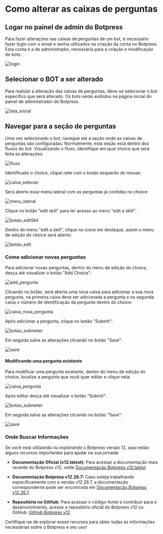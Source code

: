 # Como alterar as caixas de perguntas

## Logar no painel de admin do Botpress

Para fazer alterações nas caixas de perguntas de um bot, é necessário fazer login com o email e senha utilizados na criação da conta no Botpress. Esta conta é a de administrador, necessária para a criação e modificação de bots.

![login](../images/login.png)

## Selecionar o BOT a ser alterado

Para realizar a alteração das caixas de perguntas, deve-se selecionar o bot específico que será alterado. Os bots serão exibidos na página inicial do painel de administrador do Botpress.

![tela_inicial](../images/imagens_texto/tela_inicial.jpg)

## Navegar para a seção de perguntas

Uma vez selecionado o bot, navegue até a seção onde as caixas de perguntas são configuradas. Normalmente, esta seção está dentro dos fluxos do bot. Visualizando o fluxo, identifique em qual choice que será feita as alterações.

![fluxo](../images/imagens_texto/fluxo.png)

Identificado o choice, clique nele com o botão esquerdo do mouse:

![caixa_selecao](../images/imagens_texto/caixa_selecao.png)

Será aberto esse menu lateral com as perguntas já contidas no choice:

![menu_lateral](../images/imagens_texto/menu_lateral.png)

Clique no botão "edit skill" para ter acesso ao menu "edit a skill":

![botao_editSkil](../images/imagens_texto/botao_editSkil.png)

Dentro do menu "edit a skill", clique no ícone em destaque, assim o menu de edição do choice será aberto:

![botao_edit](../images/imagens_texto/botao_edit.png)

### Como adicionar novas perguntas

Para adicionar novas perguntas, dentro do menu de edição do choice, desça até visualizar o botão "Add Choice": 

![add_pergunta](../images/imagens_texto/add_pergunta.png)

Clicando no botão, será aberta uma nova caixa para adicionar a sua nova pergunta, na primeira caixa deve ser adicionada a pergunta e na segunda caixa o número de identificação da pergunta dentro do choice:

![caixa_nova_pergunta](../images/imagens_texto/caixa_nova_pergunta.png)

Após adicionar a pergunta, clique no botão "Submit":

![botao_submeter](../images/imagens_texto/bota0_submeter.png)

Em seguida salve as alterações clicando no botão "Save":

![save](../images/imagens_texto/save.png)


#### Modificando uma pergunta existente

Para modificar uma pergunta existente, dentro do menu de edição do choice, localize a pergunta que você quer editar e clique nela:

![caixa_pergunta](../images/imagens_texto/caixa_pergunta.png)

Após editar desça até visualizar o botão "Submit":

![botao_submeter](../images/imagens_texto/bota0_submeter.png)

Em seguida salve as alterações clicando no botão "Save":

![save](../images/imagens_texto/save.png)

### Onde Buscar Informações

Se você está utilizando ou explorando o Botpress versão 12, aqui estão alguns recursos importantes para ajudar na sua jornada:

- **Documentação Oficial (v12:latest):** Para acessar a documentação mais recente do Botpress v12, visite [Documentação Botpress v12:latest](https://v12.botpress.com/).

- **Documentação Botpress v12.26.7:** Caso esteja trabalhando especificamente com a versão v12.26.7, a documentação correspondente pode ser encontrada em [Documentação Botpress v12.26.7](http://botpress-docs.s3-website-us-east-1.amazonaws.com/docs/introduction/).

- **Repositório no GitHub:** Para acessar o código-fonte e contribuir para o desenvolvimento, acesse o repositório oficial do Botpress v12 no GitHub: [GitHub Botpress v12](https://github.com/botpress/v12).

Certifique-se de explorar esses recursos para obter todas as informações necessárias sobre o Botpress e seu uso!